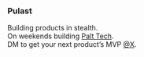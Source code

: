 ### Pulast  

Building products in stealth.  
On weekends building [Palt Tech](https://github.com/Palt-Tech).  
DM to get your next product’s MVP [@X](https://x.com/pulaststiwari).  

<!---
PulastTiwari/PulastTiwari is a ✨ special ✨ repository because its `README.md` (this file) appears on your GitHub profile.
--->
